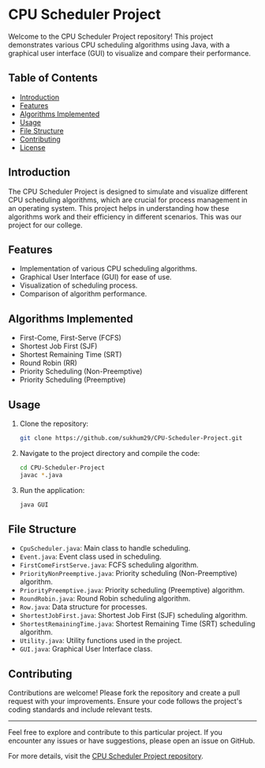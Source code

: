# CPU Scheduler Project

Welcome to the CPU Scheduler Project repository! This project demonstrates various CPU scheduling algorithms using Java, with a graphical user interface (GUI) to visualize and compare their performance.

## Table of Contents

- [Introduction](#introduction)
- [Features](#features)
- [Algorithms Implemented](#algorithms-implemented)
- [Usage](#usage)
- [File Structure](#file-structure)
- [Contributing](#contributing)
- [License](#license)

## Introduction

The CPU Scheduler Project is designed to simulate and visualize different CPU scheduling algorithms, which are crucial for process management in an operating system. This project helps in understanding how these algorithms work and their efficiency in different scenarios. This was our project for our college.

## Features

- Implementation of various CPU scheduling algorithms.
- Graphical User Interface (GUI) for ease of use.
- Visualization of scheduling process.
- Comparison of algorithm performance.

## Algorithms Implemented

- First-Come, First-Serve (FCFS)
- Shortest Job First (SJF)
- Shortest Remaining Time (SRT)
- Round Robin (RR)
- Priority Scheduling (Non-Preemptive)
- Priority Scheduling (Preemptive)

## Usage

1. Clone the repository:
   ```bash
   git clone https://github.com/sukhum29/CPU-Scheduler-Project.git
   ```
2. Navigate to the project directory and compile the code:
   ```bash
   cd CPU-Scheduler-Project
   javac *.java
   ```
3. Run the application:
   ```bash
   java GUI
   ```

## File Structure

- `CpuScheduler.java`: Main class to handle scheduling.
- `Event.java`: Event class used in scheduling.
- `FirstComeFirstServe.java`: FCFS scheduling algorithm.
- `PriorityNonPreemptive.java`: Priority scheduling (Non-Preemptive) algorithm.
- `PriorityPreemptive.java`: Priority scheduling (Preemptive) algorithm.
- `RoundRobin.java`: Round Robin scheduling algorithm.
- `Row.java`: Data structure for processes.
- `ShortestJobFirst.java`: Shortest Job First (SJF) scheduling algorithm.
- `ShortestRemainingTime.java`: Shortest Remaining Time (SRT) scheduling algorithm.
- `Utility.java`: Utility functions used in the project.
- `GUI.java`: Graphical User Interface class.

## Contributing

Contributions are welcome! Please fork the repository and create a pull request with your improvements. Ensure your code follows the project's coding standards and include relevant tests.


---

Feel free to explore and contribute to this particular project. If you encounter any issues or have suggestions, please open an issue on GitHub.

For more details, visit the [CPU Scheduler Project repository](https://github.com/sukhum29/CPU-Scheduler-Project).

